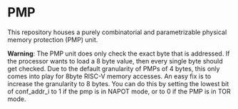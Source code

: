 # PMP

This repository houses a purely combinatorial and parametrizable physical memory protection (PMP) unit.

__Warning__: The PMP unit does only check the exact byte that is addressed. If the processor wants to load a 8 byte value, then every single byte should get checked. Due to the default granularity of PMPs of 4 bytes, this only comes into play for 8byte RISC-V memory accesses. An easy fix is to increase the granularity to 8 bytes. You can do this by setting the lowest bit of conf_addr_i to 1 if the pmp is in NAPOT mode, or to 0 if the PMP is in TOR mode.

